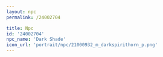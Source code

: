 ```yaml
---
layout: npc
permalink: /24002704

title: Npc
id: '24002704'
npc_name: 'Dark Shade'
icon_url: 'portrait/npc/21000932_m_darkspirithorn_p.png'
---
```

